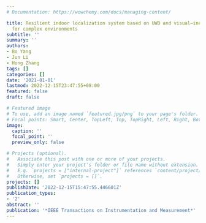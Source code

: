 ```yaml
---
# Documentation: https://wowchemy.com/docs/managing-content/

title: Resilient indoor localization system based on UWB and visual–inertial sensors
  for complex environments
subtitle: ''
summary: ''
authors:
- Bo Yang
- Jun Li
- Hong Zhang
tags: []
categories: []
date: '2021-01-01'
lastmod: 2022-12-15T23:47:55+08:00
featured: false
draft: false

# Featured image
# To use, add an image named `featured.jpg/png` to your page's folder.
# Focal points: Smart, Center, TopLeft, Top, TopRight, Left, Right, BottomLeft, Bottom, BottomRight.
image:
  caption: ''
  focal_point: ''
  preview_only: false

# Projects (optional).
#   Associate this post with one or more of your projects.
#   Simply enter your project's folder or file name without extension.
#   E.g. `projects = ["internal-project"]` references `content/project/deep-learning/index.md`.
#   Otherwise, set `projects = []`.
projects: []
publishDate: '2022-12-15T15:47:55.446601Z'
publication_types:
- '2'
abstract: ''
publication: '*IEEE Transactions on Instrumentation and Measurement*'
---
```

